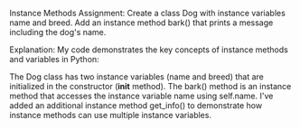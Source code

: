  Instance Methods
Assignment:
Create a class Dog with instance variables name and breed. Add an instance method bark() that prints a message including the dog's name.

Explanation:
My code demonstrates the key concepts of instance methods and variables in Python:

The Dog class has two instance variables (name and breed) that are initialized in the constructor (__init__ method).
The bark() method is an instance method that accesses the instance variable name using self.name.
I've added an additional instance method get_info() to demonstrate how instance methods can use multiple instance variables.
